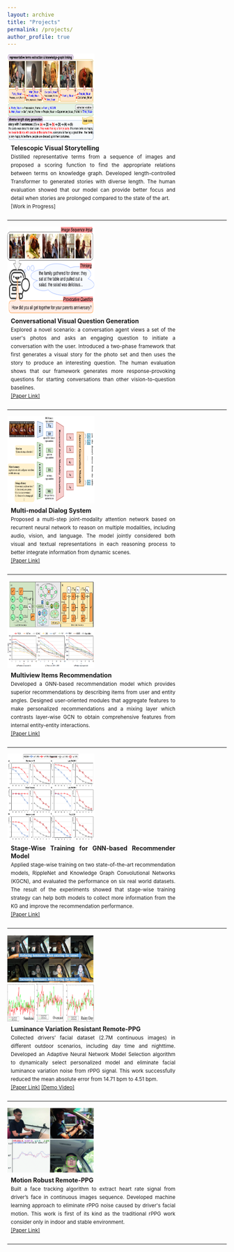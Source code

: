 ```yaml
---
layout: archive
title: "Projects"
permalink: /projects/
author_profile: true
---
```


<div style="float:left">
<img class="logoImg amplifyImg" src="/images/Stretch2.png" align="left" width="200px" height="200px" >
</div>
<div style="margin:8px;float:left;width:75%;text-align:justify;line-height:18px">
<b>Telescopic Visual Storytelling</b>
<small><br>Distilled representative terms from a sequence of images and proposed a scoring function to find the appropriate relations between terms on knowledge graph. Developed length-controlled Transformer to generated stories with diverse length. The human evaluation showed that our model can provide better focus and detail when stories are prolonged compared to the state of the art.
<br> [Work in Progress]</small>
</div>
<div style="clear:both"></div>
<hr> 

<div style="float:left">
<img class="logoImg amplifyImg" src="/images/fig1_fin.png" align="left" width="200px" height="200px" >
</div>
<div style="margin:8px;float:left;width:75%;text-align:justify;line-height:18px">
<b>Conversational Visual Question Generation</b>
<small><br>Explored a novel scenario: a conversation agent views a set of the user's photos and asks an engaging question to initiate a conversation with the user. Introduced a two-phase framework that first generates a visual story for the photo set and then uses the story to produce an interesting question. The human evaluation shows that our framework generates more response-provoking questions for starting conversations than other vision-to-question baselines.
<br>
<a href="/files/AAAI21_Workshop_VIST_Question.pdf" target="_blank">[Paper Link]</a></small>
</div>
<div style="clear:both"></div>
<hr> 

<div style="float:left">
<img src="/images/AAAI_DSTC.png" align="left" width="200px" height="200px" >
</div>
<div style="margin:8px;float:left;width:75%;text-align:justify;line-height:18px">
<b>Multi-modal Dialog System</b>
<small><br>Proposed a multi-step joint-modality attention network based on recurrent neural network to reason on multiple modalities, including audio, vision, and language. The model jointly considered both visual and textual representations in each reasoning process to better integrate information from dynamic scenes.
<br>
<a href="https://arxiv.org/abs/2001.06206">[Paper Link]</a></small>
</div>
<div style="clear:both"></div>
<hr> 

<div style="float:left">
<img align="left" width="200px" height="200px" src="/images/SIGIR.png">
</div>
<div style="margin:8px;float:left;width:75%;text-align:justify;line-height:18px">
<b>Multiview Items Recommendation</b>
<small><br>Developed a GNN-based recommendation model which provides superior recommendations by describing items from user and entity angles. Designed user-oriented modules that aggregate features to make personalized recommendations and a mixing layer which contrasts layer-wise GCN to obtain comprehensive features from internal entity-entity interactions. 
<br>
<a href="https://arxiv.org/abs/2005.12516">[Paper Link]</a></small>
</div>
<div style="clear:both"></div>
<hr> 


<div style="float:left">
<img align="left" width="200" height="200" src="/images/SW.png">
</div>
<div style="margin:8px;float:left;width:75%;text-align:justify;line-height:18px">
<b>Stage-Wise Training for GNN-based Recommender Model</b>
<small><br>Applied stage-wise training on two state-of-the-art recommendation models, RippleNet and Knowledge Graph Convolutional Networks (KGCN), and evaluated the performance on six real world datasets. The result of the experiments showed that stage-wise training strategy can help both models to collect more information from the KG and improve the recommendation performance. 
<br>
<a href="https://arxiv.org/abs/1908.05611">[Paper Link]</a></small>
</div>
<div style="clear:both"></div>
<hr> 


<div style="float:left">
<img align="left" width="200" height="200" src="/images/ACCESS.png">
</div> 
<div style="margin:8px;float:left;width:75%;text-align:justify;line-height:18px">
<b>Luminance Variation Resistant Remote-PPG</b>
<small><br>Collected drivers’ facial dataset (2.7M continuous images) in different outdoor scenarios, including day time and nighttime. Developed an Adaptive Neural Network Model Selection algorithm to dynamically select personalized model and eliminate facial luminance variation noise from rPPG signal. This work successfully reduced the mean absolute error from 14.71 bpm to 4.51 bpm.
<br>
<a href="https://ieeexplore.ieee.org/document/8701432">[Paper Link]</a> <a href="https://www.youtube.com/watch?v=cvw8AeakBt8&feature=youtu.be">[Demo Video]</a> </small>
</div>
<div style="clear:both"></div>
<hr> 


<div style="float:left">
<img align="left" width="200" height="150" src="/images/ACCV.png">
</div> 
<div style="margin:8px;float:left;width:75%;text-align:justify;line-height:18px">
<b>Motion Robust Remote-PPG </b>
<small><br>Built a face tracking algorithm to extract heart rate signal from driver’s face in continuous images sequence. Developed machine learning approach to eliminate rPPG noise caused by driver's facial motion. This work is first of its kind as the traditional rPPG work consider only in indoor and stable environment.
<br>
<a href="https://link.springer.com/chapter/10.1007/978-3-319-54407-6_31">[Paper Link]</a> </small>
</div>
<div style="clear:both"></div>
<hr> 

